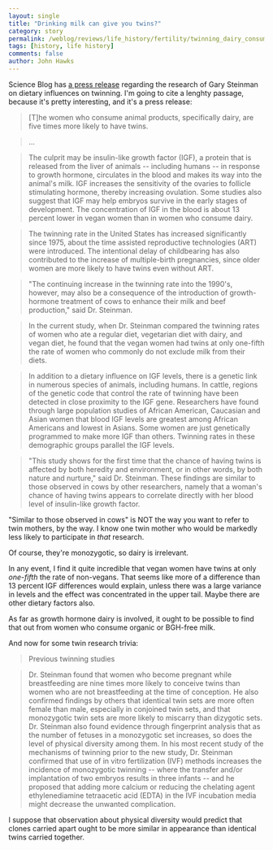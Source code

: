 ```yaml
---
layout: single 
title: "Drinking milk can give you twins?" 
category: story
permalink: /weblog/reviews/life_history/fertility/twinning_dairy_consumption_2006.html
tags: [history, life history] 
comments: false 
author: John Hawks 
---
```



<p>
Science Blog has <a href="http://www.scienceblog.com/cms/chance-of-having-twins-can-be-modified-by-diet-10638.html">a press release</a> regarding the research of Gary Steinman on dietary influences on twinning. I'm going to cite a lenghty passage, because it's pretty interesting, and it's a press release:
</p>

<blockquote>[T]he women who consume animal products, specifically dairy, are five times more likely to have twins. </blockquote>

<blockquote>...</blockquote>

<blockquote>The culprit may be insulin-like growth factor (IGF), a protein that is released from the liver of animals -- including humans -- in response to growth hormone, circulates in the blood and makes its way into the animal's milk. IGF increases the sensitivity of the ovaries to follicle stimulating hormone, thereby increasing ovulation. Some studies also suggest that IGF may help embryos survive in the early stages of development. The concentration of IGF in the blood is about 13 percent lower in vegan women than in women who consume dairy.</blockquote>

<blockquote>The twinning rate in the United States has increased significantly since 1975, about the time assisted reproductive technologies (ART) were introduced. The intentional delay of childbearing has also contributed to the increase of multiple-birth pregnancies, since older women are more likely to have twins even without ART.</blockquote>

<blockquote>"The continuing increase in the twinning rate into the 1990's, however, may also be a consequence of the introduction of growth-hormone treatment of cows to enhance their milk and beef production," said Dr. Steinman.</blockquote>

<blockquote>In the current study, when Dr. Steinman compared the twinning rates of women who ate a regular diet, vegetarian diet with dairy, and vegan diet, he found that the vegan women had twins at only one-fifth the rate of women who commonly do not exclude milk from their diets.</blockquote>

<blockquote>In addition to a dietary influence on IGF levels, there is a genetic link in numerous species of animals, including humans. In cattle, regions of the genetic code that control the rate of twinning have been detected in close proximity to the IGF gene. Researchers have found through large population studies of African American, Caucasian and Asian women that blood IGF levels are greatest among African Americans and lowest in Asians. Some women are just genetically programmed to make more IGF than others. Twinning rates in these demographic groups parallel the IGF levels.</blockquote>

<blockquote>"This study shows for the first time that the chance of having twins is affected by both heredity and environment, or in other words, by both nature and nurture," said Dr. Steinman. These findings are similar to those observed in cows by other researchers, namely that a woman's chance of having twins appears to correlate directly with her blood level of insulin-like growth factor.</blockquote>

<p>
"Similar to those observed in cows" is NOT the way you want to refer to twin mothers, by the way. I know one twin mother who would be markedly less likely to participate in <i>that</i> research. 
</p>

<p>
Of course, they're monozygotic, so dairy is irrelevant. 
</p>

<p>
In any event, I find it quite incredible that vegan women have twins at only <i>one-fifth</i> the rate of non-vegans. That seems like more of a difference than 13 percent IGF differences would explain, unless there was a large variance in levels and the effect was concentrated in the upper tail. Maybe there are other dietary factors also. 
</p>

<p>
As far as growth hormone dairy is involved, it ought to be possible to find that out from women who consume organic or BGH-free milk. 
</p>

<p>
And now for some twin research trivia: 
</p>

<blockquote>Previous twinning studies</blockquote>

<blockquote>Dr. Steinman found that women who become pregnant while breastfeeding are nine times more likely to conceive twins than women who are not breastfeeding at the time of conception. He also confirmed findings by others that identical twin sets are more often female than male, especially in conjoined twin sets, and that monozygotic twin sets are more likely to miscarry than dizygotic sets. Dr. Steinman also found evidence through fingerprint analysis that as the number of fetuses in a monozygotic set increases, so does the level of physical diversity among them. In his most recent study of the mechanisms of twinning prior to the new study, Dr. Steinman confirmed that use of in vitro fertilization (IVF) methods increases the incidence of monozygotic twinning -- where the transfer and/or implantation of two embryos results in three infants -- and he proposed that adding more calcium or reducing the chelating agent ethylenediamine tetraacetic acid (EDTA) in the IVF incubation media might decrease the unwanted complication.</blockquote>

<p>
I suppose that observation about physical diversity would predict that clones carried apart ought to be more similar in appearance than identical twins carried together. 
</p>

